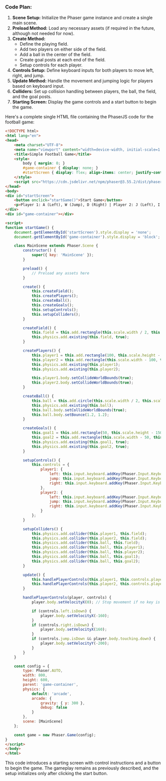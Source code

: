 ### Code Plan:
1. **Scene Setup:** Initialize the Phaser game instance and create a single main scene.
2. **Preload Method:** Load any necessary assets (if required in the future, although not needed for now).
3. **Create Method:**
    - Define the playing field.
    - Add two players on either side of the field.
    - Add a ball in the center of the field.
    - Create goal posts at each end of the field.
    - Setup controls for each player.
4. **Controls Setup:** Define keyboard inputs for both players to move left, right, and jump.
5. **Update Method:** Handle the movement and jumping logic for players based on keyboard input.
6. **Colliders:** Set up collision handling between players, the ball, the field, and the goal posts.
7. **Starting Screen:** Display the game controls and a start button to begin the game.

Here's a complete single HTML file containing the PhaserJS code for the football game:

```html
<!DOCTYPE html>
<html lang="en">
<head>
    <meta charset="UTF-8">
    <meta name="viewport" content="width=device-width, initial-scale=1.0">
    <title>Simple Football Game</title>
    <style>
        body { margin: 0; }
        #game-container { display: none; }
        #startScreen { display: flex; align-items: center; justify-content: center; height: 100vh; }
    </style>
    <script src="https://cdn.jsdelivr.net/npm/phaser@3.55.2/dist/phaser.min.js"></script>
</head>
<body>
<div id="startScreen">
    <button onclick="startGame()">Start Game</button>
    <p>Player 1: A (Left), W (Jump), D (Right) | Player 2: J (Left), I (Jump), L (Right)</p>
</div>
<div id="game-container"></div>

<script>
function startGame() {
    document.getElementById('startScreen').style.display = 'none';
    document.getElementById('game-container').style.display = 'block';

    class MainScene extends Phaser.Scene {
        constructor() {
            super({ key: 'MainScene' });
        }

        preload() {
            // Preload any assets here
        }

        create() {
            this.createField();
            this.createPlayers();
            this.createBall();
            this.createGoals();
            this.setupControls();
            this.setupColliders();
        }

        createField() {
            this.field = this.add.rectangle(this.scale.width / 2, this.scale.height - 50, this.scale.width, 100, 0x006400);
            this.physics.add.existing(this.field, true);
        }

        createPlayers() {
            this.player1 = this.add.rectangle(100, this.scale.height - 150, 30, 90, 0x0000FF);
            this.player2 = this.add.rectangle(this.scale.width - 100, this.scale.height - 150, 30, 90, 0xFFD700);
            this.physics.add.existing(this.player1);
            this.physics.add.existing(this.player2);

            this.player1.body.setCollideWorldBounds(true);
            this.player2.body.setCollideWorldBounds(true);
        }

        createBall() {
            this.ball = this.add.circle(this.scale.width / 2, this.scale.height - 120, 15, 0xFFFFFF);
            this.physics.add.existing(this.ball);
            this.ball.body.setCollideWorldBounds(true);
            this.ball.body.setBounce(1.2, 1.2);
        }

        createGoals() {
            this.goal1 = this.add.rectangle(50, this.scale.height - 150, 20, 100, 0x808080);
            this.goal2 = this.add.rectangle(this.scale.width - 50, this.scale.height - 150, 20, 100, 0x808080);
            this.physics.add.existing(this.goal1, true);
            this.physics.add.existing(this.goal2, true);
        }

        setupControls() {
            this.controls = {
                player1: {
                    left: this.input.keyboard.addKey(Phaser.Input.Keyboard.KeyCodes.A),
                    jump: this.input.keyboard.addKey(Phaser.Input.Keyboard.KeyCodes.W),
                    right: this.input.keyboard.addKey(Phaser.Input.Keyboard.KeyCodes.D),
                },
                player2: {
                    left: this.input.keyboard.addKey(Phaser.Input.Keyboard.KeyCodes.J),
                    jump: this.input.keyboard.addKey(Phaser.Input.Keyboard.KeyCodes.I),
                    right: this.input.keyboard.addKey(Phaser.Input.Keyboard.KeyCodes.L),
                }
            };
        }

        setupColliders() {
            this.physics.add.collider(this.player1, this.field);
            this.physics.add.collider(this.player2, this.field);
            this.physics.add.collider(this.ball, this.field);
            this.physics.add.collider(this.ball, this.player1);
            this.physics.add.collider(this.ball, this.player2);
            this.physics.add.collider(this.ball, this.goal1);
            this.physics.add.collider(this.ball, this.goal2);
        }

        update() {
            this.handlePlayerControls(this.player1, this.controls.player1);
            this.handlePlayerControls(this.player2, this.controls.player2);
        }

        handlePlayerControls(player, controls) {
            player.body.setVelocityX(0); // Stop movement if no key is pressed

            if (controls.left.isDown) {
                player.body.setVelocityX(-160);
            }
            if (controls.right.isDown) {
                player.body.setVelocityX(160);
            }
            if (controls.jump.isDown && player.body.touching.down) {
                player.body.setVelocityY(-200);
            }
        }
    }

    const config = {
        type: Phaser.AUTO,
        width: 800,
        height: 600,
        parent: 'game-container',
        physics: {
            default: 'arcade',
            arcade: {
                gravity: { y: 300 },
                debug: false
            }
        },
        scene: [MainScene]
    };

    const game = new Phaser.Game(config);
}
</script>
</body>
</html>
```

This code introduces a starting screen with control instructions and a button to begin the game. The gameplay remains as previously described, and the setup initializes only after clicking the start button.